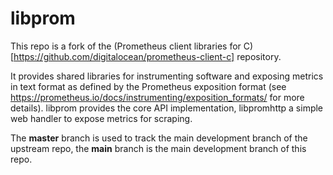 libprom
=======
This repo is a fork of the (Prometheus client libraries for C)[https://github.com/digitalocean/prometheus-client-c] repository.

It provides shared libraries for instrumenting software and exposing metrics in text format as defined by the Prometheus exposition format (see https://prometheus.io/docs/instrumenting/exposition_formats/ for more details). libprom provides the core API implementation, libpromhttp a simple web handler to expose metrics for scraping.

The **master** branch is used to track the main development branch of the upstream repo, the **main** branch is the main development branch of this repo.
